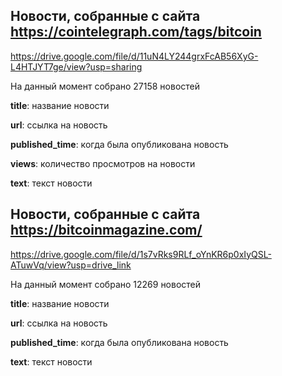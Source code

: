 ## Новости, собранные с сайта https://cointelegraph.com/tags/bitcoin
https://drive.google.com/file/d/11uN4LY244grxFcAB56XyG-L4HTJYT7ge/view?usp=sharing

На данный момент собрано 27158 новостей

**title**: название новости

**url**: ссылка на новость

**published_time**: когда была опубликована новость

**views**: количество просмотров на новости

**text**: текст новости 



## Новости, собранные с сайта https://bitcoinmagazine.com/
https://drive.google.com/file/d/1s7vRks9RLf_oYnKR6p0xIyQSL-ATuwVq/view?usp=drive_link

На данный момент собрано 12269 новостей

**title**: название новости

**url**: ссылка на новость

**published_time**: когда была опубликована новость

**text**: текст новости 
